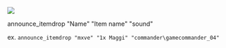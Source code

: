 [![](https://screen.sbs/i/rcagapxv.png)](https://streamable.com/cql8zh)

announce_itemdrop "Name" "Item name" "sound"

ex.
```announce_itemdrop "mxve" "1x Maggi" "commander\gamecommander_04"```